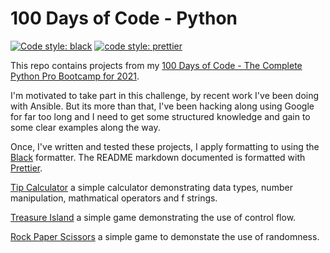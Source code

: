 # 100 Days of Code - Python

[![Code style: black](https://img.shields.io/badge/code%20style-black-000000.svg)](https://github.com/psf/black)
[![code style: prettier](https://img.shields.io/badge/code_style-prettier-ff69b4.svg?style=flat-square)](https://github.com/prettier/prettier)

This repo contains projects from my [100 Days of Code - The Complete Python Pro Bootcamp for 2021](https://www.udemy.com/course/100-days-of-code/).

I'm motivated to take part in this challenge, by recent work I've been doing with Ansible. But its more than that, I've been hacking along using Google for far too long and I need to get some structured knowledge and gain to some clear examples along the way.

Once, I've written and tested these projects, I apply formatting to using the [Black](https://github.com/psf/black) formatter. The README markdown documented is formatted with [Prettier](https://github.com/prettier/prettier).

[Tip Calculator](tip_calculator.py) a simple calculator demonstrating data types, number manipulation, mathmatical operators and f strings.

[Treasure Island](treasure_island.py) a simple game demonstrating the use of control flow.

[Rock Paper Scissors](rock_paper_scissors.py) a simple game to demonstate the use of randomness.
